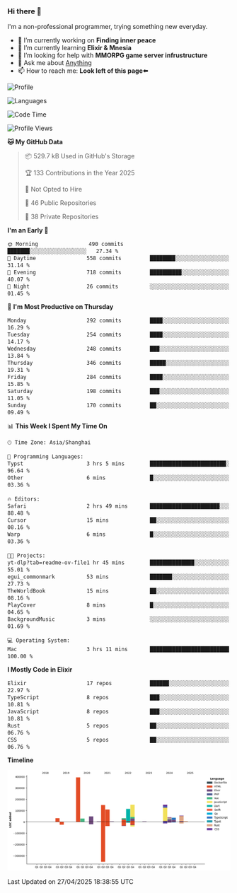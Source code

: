 ### Hi there 👋

I'm a non-professional programmer, trying something new everyday.

<!--
**dyzdyz010/dyzdyz010** is a ✨ _special_ ✨ repository because its `README.md` (this file) appears on your GitHub profile.
-->

- 🔭 I’m currently working on **Finding inner peace**
- 🌱 I’m currently learning **Elixir & Mnesia**
- 🤔 I’m looking for help with **MMORPG game server infrustructure**
- 💬 Ask me about [Anything](https://github.com/dyzdyz010/dyzdyz010/issues)
- 📫 How to reach me: **Look left of this page⬅️**

<!-- - 👯 I’m looking to collaborate on
- 😄 Pronouns: ...
- ⚡ Fun fact: ...
 -->
 
![Profile](https://github-readme-stats.vercel.app/api?username=dyzdyz010&count_private=true&show_icons=true&theme=dracula)

![Languages](https://github-readme-stats.vercel.app/api/top-langs/?username=dyzdyz010&layout=compact&theme=dracula)

<!--START_SECTION:waka-->
![Code Time](http://img.shields.io/badge/Code%20Time-1%2C936%20hrs%2057%20mins-blue)

![Profile Views](http://img.shields.io/badge/Profile%20Views-0-blue)

**🐱 My GitHub Data** 

> 📦 529.7 kB Used in GitHub's Storage 
 > 
> 🏆 133 Contributions in the Year 2025
 > 
> 🚫 Not Opted to Hire
 > 
> 📜 46 Public Repositories 
 > 
> 🔑 38 Private Repositories 
 > 
**I'm an Early 🐤** 

```text
🌞 Morning                490 commits         ███████░░░░░░░░░░░░░░░░░░   27.34 % 
🌆 Daytime                558 commits         ████████░░░░░░░░░░░░░░░░░   31.14 % 
🌃 Evening                718 commits         ██████████░░░░░░░░░░░░░░░   40.07 % 
🌙 Night                  26 commits          ░░░░░░░░░░░░░░░░░░░░░░░░░   01.45 % 
```
📅 **I'm Most Productive on Thursday** 

```text
Monday                   292 commits         ████░░░░░░░░░░░░░░░░░░░░░   16.29 % 
Tuesday                  254 commits         ████░░░░░░░░░░░░░░░░░░░░░   14.17 % 
Wednesday                248 commits         ███░░░░░░░░░░░░░░░░░░░░░░   13.84 % 
Thursday                 346 commits         █████░░░░░░░░░░░░░░░░░░░░   19.31 % 
Friday                   284 commits         ████░░░░░░░░░░░░░░░░░░░░░   15.85 % 
Saturday                 198 commits         ███░░░░░░░░░░░░░░░░░░░░░░   11.05 % 
Sunday                   170 commits         ██░░░░░░░░░░░░░░░░░░░░░░░   09.49 % 
```


📊 **This Week I Spent My Time On** 

```text
🕑︎ Time Zone: Asia/Shanghai

💬 Programming Languages: 
Typst                    3 hrs 5 mins        ████████████████████████░   96.64 % 
Other                    6 mins              █░░░░░░░░░░░░░░░░░░░░░░░░   03.36 % 

🔥 Editors: 
Safari                   2 hrs 49 mins       ██████████████████████░░░   88.48 % 
Cursor                   15 mins             ██░░░░░░░░░░░░░░░░░░░░░░░   08.16 % 
Warp                     6 mins              █░░░░░░░░░░░░░░░░░░░░░░░░   03.36 % 

🐱‍💻 Projects: 
yt-dlp?tab=readme-ov-file1 hr 45 mins        ██████████████░░░░░░░░░░░   55.01 % 
egui_commonmark          53 mins             ███████░░░░░░░░░░░░░░░░░░   27.73 % 
TheWorldBook             15 mins             ██░░░░░░░░░░░░░░░░░░░░░░░   08.16 % 
PlayCover                8 mins              █░░░░░░░░░░░░░░░░░░░░░░░░   04.65 % 
BackgroundMusic          3 mins              ░░░░░░░░░░░░░░░░░░░░░░░░░   01.69 % 

💻 Operating System: 
Mac                      3 hrs 11 mins       █████████████████████████   100.00 % 
```

**I Mostly Code in Elixir** 

```text
Elixir                   17 repos            ██████░░░░░░░░░░░░░░░░░░░   22.97 % 
TypeScript               8 repos             ███░░░░░░░░░░░░░░░░░░░░░░   10.81 % 
JavaScript               8 repos             ███░░░░░░░░░░░░░░░░░░░░░░   10.81 % 
Rust                     5 repos             ██░░░░░░░░░░░░░░░░░░░░░░░   06.76 % 
CSS                      5 repos             ██░░░░░░░░░░░░░░░░░░░░░░░   06.76 % 
```



**Timeline**

![Lines of Code chart](https://raw.githubusercontent.com/dyzdyz010/dyzdyz010/master/assets/bar_graph.png)


 Last Updated on 27/04/2025 18:38:55 UTC
<!--END_SECTION:waka-->
